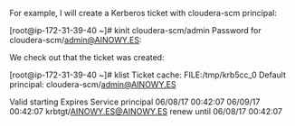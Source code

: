 
For example, I will create a Kerberos ticket with cloudera-scm principal:

[root@ip-172-31-39-40 ~]# kinit cloudera-scm/admin
Password for cloudera-scm/admin@AINOWY.ES:


We check out that the ticket was created:

[root@ip-172-31-39-40 ~]# klist
Ticket cache: FILE:/tmp/krb5cc_0
Default principal: cloudera-scm/admin@AINOWY.ES

Valid starting     Expires            Service principal
06/08/17 00:42:07  06/09/17 00:42:07  krbtgt/AINOWY.ES@AINOWY.ES
        renew until 06/08/17 00:42:07
